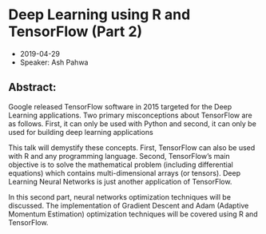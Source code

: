 # Deep Learning using R and TensorFlow (Part 2)

* 2019-04-29
* Speaker: Ash Pahwa

## Abstract:
Google released TensorFlow software in 2015 targeted for the Deep Learning applications. Two primary misconceptions about TensorFlow are as follows. First, it can only be used with Python and second, it can only be used for building deep learning applications

This talk will demystify these concepts. First, TensorFlow can also be used with R and any programming language. Second, TensorFlow’s main objective is to solve the mathematical problem (including differential equations) which contains multi-dimensional arrays (or tensors). Deep Learning Neural Networks is just another application of TensorFlow.

In this second part, neural networks optimization techniques will be discussed. The implementation of Gradient Descent and Adam (Adaptive Momentum Estimation) optimization techniques will be covered using R and TensorFlow.
